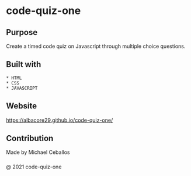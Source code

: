 # code-quiz-one

## Purpose

Create a timed code quiz on Javascript through multiple choice questions.

## Built with

    * HTML
    * CSS
    * JAVASCRIPT

## Website

https://albacore29.github.io/code-quiz-one/

## Contribution

Made by Michael Ceballos

###

@ 2021 code-quiz-one

